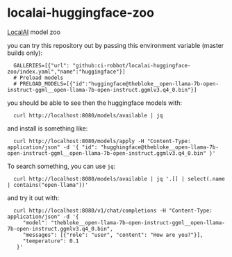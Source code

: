 # localai-huggingface-zoo

[LocalAI](https://github.com/go-skynet/LocalAI) model zoo

you can try this repository out by passing this environment variable (master builds only):
```
  GALLERIES=[{"url": "github:ci-robbot/localai-huggingface-zoo/index.yaml","name":"huggingface"}]
  # Preload models
  # PRELOAD_MODELS=[{"id":"huggingface@thebloke__open-llama-7b-open-instruct-ggml__open-llama-7b-open-instruct.ggmlv3.q4_0.bin"}]
```

you should be able to see then the huggingface models with:
```
  curl http://localhost:8080/models/available | jq
```

and install is something like:
```
  curl http://localhost:8080/models/apply -H "Content-Type: application/json" -d '{ "id": "hugghingface@thebloke__open-llama-7b-open-instruct-ggml__open-llama-7b-open-instruct.ggmlv3.q4_0.bin" }'
```

To search something, you can use `jq`:
```
  curl http://localhost:8080/models/available | jq '.[] | select(.name | contains("open-llama"))'
```

and try it out with:
```
  curl http://localhost:8080/v1/chat/completions -H "Content-Type: application/json" -d '{                                                                                                         
     "model": "thebloke__open-llama-7b-open-instruct-ggml__open-llama-7b-open-instruct.ggmlv3.q4_0.bin",
     "messages": [{"role": "user", "content": "How are you?"}],
     "temperature": 0.1
   }'
```
